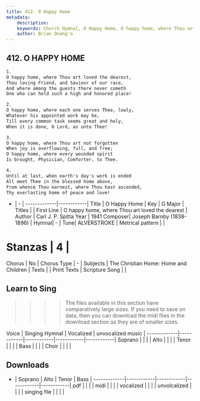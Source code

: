 ```yaml
---
title: 412. O Happy Home
metadata:
    description: 
    keywords: Church Hymnal, O Happy Home, O happy home, where Thou art loved the dearest, 
    author: Brian Onang'o
---
```



## 412. O HAPPY HOME

```txt
1.
O happy home, where Thou art loved the dearest, 
Thou loving Friend, and Saviour of our race, 
And where among the guests there never cometh 
One who can hold such a high and honored place! 

2.
O happy home, where each one serves Thee, lowly, 
Whatever his appointed work may be, 
Till every common task seems great and holy, 
When it is done, 0 Lord, as unto Thee! 

3.
O happy home, where Thou art not forgotten 
When joy is overflowing, full, and free; 
O happy home, where every wounded spirit 
Is brought, Physician, Comforter, to Thee. 

4.
Until at last, when earth's day's work is ended 
All meet Thee in the blessed home above, 
From whence Thou earnest, where Thou hast ascended, 
Thy everlasting home of peace and love!
```

- |   -  |
-------------|------------|
Title | O Happy Home |
Key | G Major |
Titles |  |
First Line | O happy home, where Thou art loved the dearest |
Author | Carl J. P. Spitta
Year | 1941
Composer| Joseph Barnby (1838-1896) |
Hymnal|  - |
Tune| ALVERSTROKE |
Metrical pattern | |
# Stanzas | 4 |
Chorus | No |
Chorus Type | - |
Subjects | The Christian Home: Home and Children |
Texts |  |
Print Texts | 
Scripture Song |  |
  
## Learn to Sing

>>>> The files available in this section have comparatively large sizes. If you need to save on data, then you can download the midi files in the download section as they are of smaller sizes.

Voice |  Singing Hymnal | Vocalized | unvocalized music |
-------------|------------|------------|------------|------------|
Soprano | | | |
Alto | | | |
Tenor | | | |
Bass | | | |
Choir | | | |

## Downloads

- |  Soprano | Alto | Tenor | Bass |
-------------|------------|------------|------------|------------|
pdf | | | |
midi | | | |
vocalized | | | |
unvolcalized | | | |
singing file | | | |
  